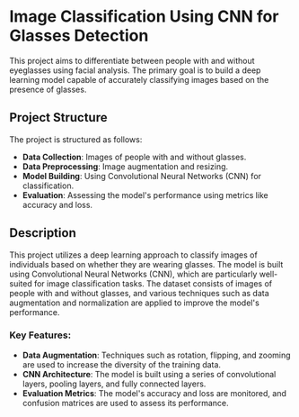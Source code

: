 # Image Classification Using CNN for Glasses Detection

This project aims to differentiate between people with and without eyeglasses using facial analysis. The primary goal is to build a deep learning model capable of accurately classifying images based on the presence of glasses.

## Project Structure

The project is structured as follows:

- **Data Collection**: Images of people with and without glasses.
- **Data Preprocessing**: Image augmentation and resizing.
- **Model Building**: Using Convolutional Neural Networks (CNN) for classification.
- **Evaluation**: Assessing the model's performance using metrics like accuracy and loss.

## Description

This project utilizes a deep learning approach to classify images of individuals based on whether they are wearing glasses. The model is built using Convolutional Neural Networks (CNN), which are particularly well-suited for image classification tasks. The dataset consists of images of people with and without glasses, and various techniques such as data augmentation and normalization are applied to improve the model's performance.

### Key Features:

- **Data Augmentation**: Techniques such as rotation, flipping, and zooming are used to increase the diversity of the training data.
- **CNN Architecture**: The model is built using a series of convolutional layers, pooling layers, and fully connected layers.
- **Evaluation Metrics**: The model's accuracy and loss are monitored, and confusion matrices are used to assess its performance.


